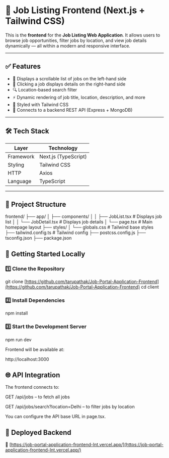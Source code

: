 # 💼 Job Listing Frontend (Next.js + Tailwind CSS)

This is the **frontend** for the **Job Listing Web Application**. It allows users to browse job opportunities, filter jobs by location, and view job details dynamically — all within a modern and responsive interface.

---

## ✅ Features

- 📄 Displays a scrollable list of jobs on the left-hand side
- 📌 Clicking a job displays details on the right-hand side
- 🔍 Location-based search filter
- ⚡ Dynamic rendering of job title, location, description, and more
- 🎨 Styled with Tailwind CSS
- 🔗 Connects to a backend REST API (Express + MongoDB)

---

## 🛠️ Tech Stack

| Layer      | Technology         |
|------------|--------------------|
| Framework  | Next.js (TypeScript) |
| Styling    | Tailwind CSS       |
| HTTP       | Axios              |
| Language   | TypeScript         |

---

## 📁 Project Structure

frontend/
├── app/
│ ├── components/
│ │ ├── JobList.tsx # Displays job list
│ │ └── JobDetail.tsx # Displays job details
│ └── page.tsx # Main homepage layout
├── styles/
│ └── globals.css # Tailwind base styles
├── tailwind.config.ts # Tailwind config
├── postcss.config.js
├── tsconfig.json
├── package.json

## 🚀 Getting Started Locally

### 1️⃣ Clone the Repository

git clone [https://github.com/tarupathak/Job-Portal-Application-Frontend](https://github.com/tarupathak/Job-Portal-Application-Frontend)
cd client

### 2️⃣ Install Dependencies

npm install

### 3️⃣ Start the Development Server

npm run dev

Frontend will be available at:

http://localhost:3000


## 🌐 API Integration

The frontend connects to:

GET /api/jobs – to fetch all jobs

GET /api/jobs/search?location=Delhi – to filter jobs by location

You can configure the API base URL in page.tsx.

## 📡 Deployed Backend

🔗 [https://job-portal-application-frontend-lnt.vercel.app/](https://job-portal-application-frontend-lnt.vercel.app/)
